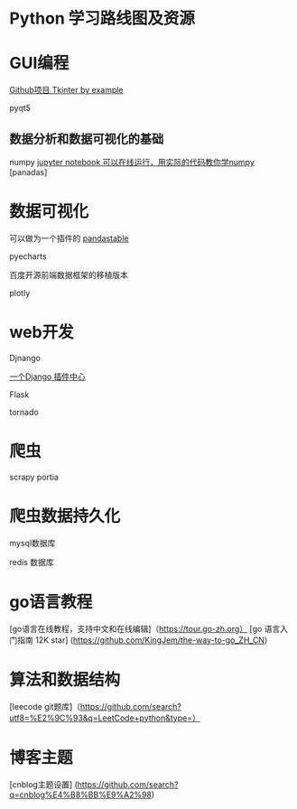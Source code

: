 # Python 学习路线图及资源

# GUI编程
[Github项目 Tkinter by example]( https://github.com/Dvlv/Tkinter-By-Example)

pyqt5

## 数据分析和数据可视化的基础
numpy 
[jupyter notebook 可以在线运行，用实际的代码教你学numpy](https://github.com/rougier/numpy-100)
[panadas] 

# 数据可视化

可以做为一个插件的
[pandastable](https://pandastable.readthedocs.io/en/latest/dataexplore.html)

pyecharts 

百度开源前端数据框架的移植版本 


plotly

# web开发

Djnango 

[一个Django 插件中心](https://djangopackages.org/)

Flask

tornado

# 爬虫

scrapy 
portia

# 爬虫数据持久化


mysql数据库

redis 数据库 

# go语言教程


[go语言在线教程，支持中文和在线编辑]（https://tour.go-zh.org）
[go 语言入门指南 12K star] (https://github.com/KingJem/the-way-to-go_ZH_CN)

# 算法和数据结构
[leecode git题库]（https://github.com/search?utf8=%E2%9C%93&q=LeetCode+python&type=）

# 博客主题
[cnblog主题设置] (https://github.com/search?q=cnblog%E4%B8%BB%E9%A2%98)
